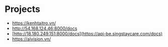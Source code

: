 # Projects
- https://kenhtaitro.vn/
- http://54.168.124.46:8000/docs
- [http://18.180.249.151:8000/docs](https://api-be.singstaycare.com/docs)
- https://aivision.vn/
